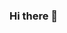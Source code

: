 ### Hi there 👋

<!--

- 🔭 I’m currently working on AWS Cloud
- 🌱 I’m currently learning Backend Development
- 👯 I’m looking to collaborate on projects that leverage cloud services
-->
